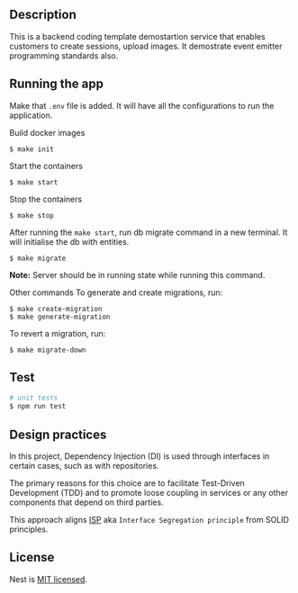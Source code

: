## Description

This is a backend coding template demostartion service that enables customers to create sessions, upload images. It demostrate event emitter programming standards also.

## Running the app
Make that `.env` file is added. It will have all the configurations to run the application.

Build docker images
```shell
$ make init
```

Start the containers
```shell
$ make start
```
Stop the containers
```shell
$ make stop
```

After running the `make start`, run db migrate command in a new terminal. It will initialise the db with entities. 
```shell
$ make migrate
```
**Note:** Server should be in running state while running this command.

Other commands
To generate and create migrations, run:

```shell
$ make create-migration
$ make generate-migration
```

To revert a migration, run: 
```shell
$ make migrate-down
```


## Test

```bash
# unit tests
$ npm run test
```

## Design practices

In this project, Dependency Injection (DI) is used through interfaces in certain cases, such as with repositories. 

The primary reasons for this choice are to facilitate Test-Driven Development (TDD) and to promote loose coupling in services or any other components that depend on third parties.

This approach aligns [ISP](https://en.wikipedia.org/wiki/Interface_segregation_principle) aka `Interface Segregation principle` from SOLID principles.


## License

Nest is [MIT licensed](LICENSE).
